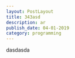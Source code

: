 ```yaml
---
layout: PostLayout
title: 343asd
description: ar
publish_date: 04-01-2019
category: programming
---
```

dasdasda

